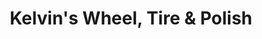 ---
title: "Kelvin's Wheel, Tire & Polish"
url: /saskatoon/kelvins-wheel-tire-und-polish/
shop: Reifen
---